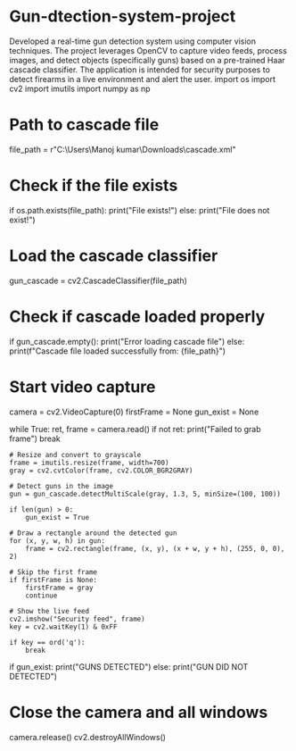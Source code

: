 # Gun-dtection-system-project
 Developed a real-time gun detection system using computer vision techniques. The project leverages OpenCV to capture video feeds, process images, and detect objects (specifically guns) based on a pre-trained Haar cascade classifier. The application is intended for security purposes to detect firearms in a live environment and alert the user.
import os
import cv2
import imutils
import numpy as np

# Path to cascade file
file_path = r"C:\Users\Manoj kumar\Downloads\cascade.xml"

# Check if the file exists
if os.path.exists(file_path):
    print("File exists!")
else:
    print("File does not exist!")

# Load the cascade classifier
gun_cascade = cv2.CascadeClassifier(file_path)

# Check if cascade loaded properly
if gun_cascade.empty():
    print("Error loading cascade file")
else:
    print(f"Cascade file loaded successfully from: {file_path}")

# Start video capture
camera = cv2.VideoCapture(0)
firstFrame = None
gun_exist = None

while True:
    ret, frame = camera.read()
    if not ret:
        print("Failed to grab frame")
        break

    # Resize and convert to grayscale
    frame = imutils.resize(frame, width=700)
    gray = cv2.cvtColor(frame, cv2.COLOR_BGR2GRAY)

    # Detect guns in the image
    gun = gun_cascade.detectMultiScale(gray, 1.3, 5, minSize=(100, 100))

    if len(gun) > 0:
        gun_exist = True

    # Draw a rectangle around the detected gun
    for (x, y, w, h) in gun:
        frame = cv2.rectangle(frame, (x, y), (x + w, y + h), (255, 0, 0), 2)

    # Skip the first frame
    if firstFrame is None:
        firstFrame = gray
        continue

    # Show the live feed
    cv2.imshow("Security feed", frame)
    key = cv2.waitKey(1) & 0xFF

    if key == ord('q'):
        break
                                   
if gun_exist:
    print("GUNS DETECTED")
else:
    print("GUN DID NOT DETECTED")

# Close the camera and all windows
camera.release()
cv2.destroyAllWindows()
